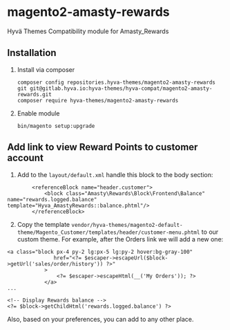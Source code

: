 
# magento2-amasty-rewards
Hyvä Themes Compatibility module for Amasty_Rewards
 
## Installation
  
1. Install via composer
    ```
    composer config repositories.hyva-themes/magento2-amasty-rewards git git@gitlab.hyva.io:hyva-themes/hyva-compat/magento2-amasty-rewards.git
    composer require hyva-themes/magento2-amasty-rewards
    ```
2. Enable module
    ```
    bin/magento setup:upgrade
    ```

## Add link to view Reward Points to customer account

1. Add to the `layout/default.xml` handle this block to the body section:

```
        <referenceBlock name="header.customer">
            <block class="Amasty\Rewards\Block\Frontend\Balance" name="rewards.logged.balance" template="Hyva_AmastyRewards::balance.phtml"/>
        </referenceBlock>
```


2. Copy the template `vendor/hyva-themes/magento2-default-theme/Magento_Customer/templates/header/customer-menu.phtml` to our custom theme. For example, after the Orders link we will add a new one:

```
<a class="block px-4 py-2 lg:px-5 lg:py-2 hover:bg-gray-100"
               href="<?= $escaper->escapeUrl($block->getUrl('sales/order/history')) ?>"
            >
                <?= $escaper->escapeHtml(__('My Orders')); ?>
            </a>
...

<!-- Display Rewards balance -->
<?= $block->getChildHtml('rewards.logged.balance') ?>

```

Also, based on your preferences, you can add to any other place.
